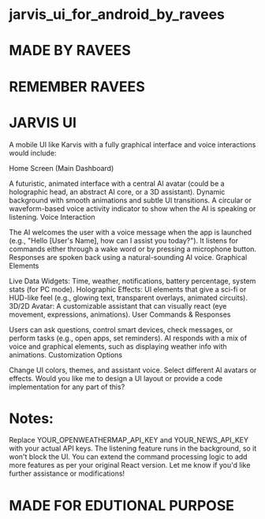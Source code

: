 # jarvis_ui_for_android_by_ravees
# MADE BY RAVEES 
# REMEMBER RAVEES 

# JARVIS UI
A mobile UI like Karvis with a fully graphical interface and voice interactions would include:

Home Screen (Main Dashboard)

A futuristic, animated interface with a central AI avatar (could be a holographic head, an abstract AI core, or a 3D assistant).
Dynamic background with smooth animations and subtle UI transitions.
A circular or waveform-based voice activity indicator to show when the AI is speaking or listening.
Voice Interaction

The AI welcomes the user with a voice message when the app is launched (e.g., "Hello [User's Name], how can I assist you today?").
It listens for commands either through a wake word or by pressing a microphone button.
Responses are spoken back using a natural-sounding AI voice.
Graphical Elements

Live Data Widgets: Time, weather, notifications, battery percentage, system stats (for PC mode).
Holographic Effects: UI elements that give a sci-fi or HUD-like feel (e.g., glowing text, transparent overlays, animated circuits).
3D/2D Avatar: A customizable assistant that can visually react (eye movement, expressions, animations).
User Commands & Responses

Users can ask questions, control smart devices, check messages, or perform tasks (e.g., open apps, set reminders).
AI responds with a mix of voice and graphical elements, such as displaying weather info with animations.
Customization Options

Change UI colors, themes, and assistant voice.
Select different AI avatars or effects.
Would you like me to design a UI layout or provide a code implementation for any part of this?

# Notes:
Replace YOUR_OPENWEATHERMAP_API_KEY and YOUR_NEWS_API_KEY with your actual API keys.
The listening feature runs in the background, so it won't block the UI.
You can extend the command processing logic to add more features as per your original React version.
Let me know if you'd like further assistance or modifications!



# MADE FOR EDUTIONAL PURPOSE 
